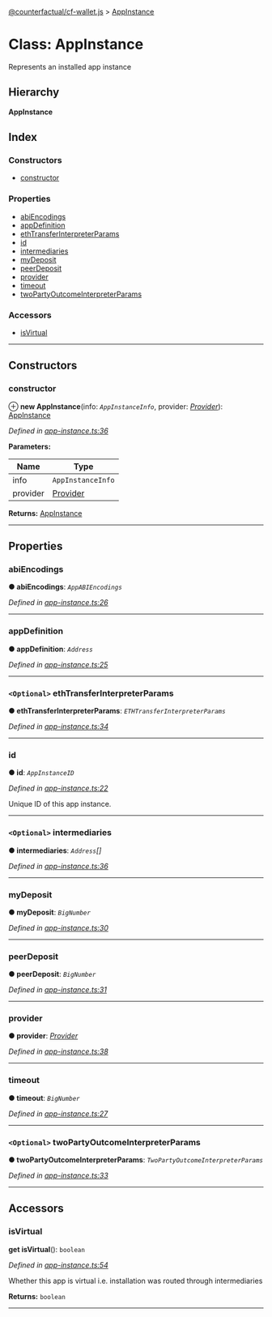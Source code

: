 [@counterfactual/cf-wallet.js](../README.md) > [AppInstance](../classes/appinstance.md)

# Class: AppInstance

Represents an installed app instance

## Hierarchy

**AppInstance**

## Index

### Constructors

* [constructor](appinstance.md#constructor)

### Properties

* [abiEncodings](appinstance.md#abiencodings)
* [appDefinition](appinstance.md#appdefinition)
* [ethTransferInterpreterParams](appinstance.md#ethtransferinterpreterparams)
* [id](appinstance.md#id)
* [intermediaries](appinstance.md#intermediaries)
* [myDeposit](appinstance.md#mydeposit)
* [peerDeposit](appinstance.md#peerdeposit)
* [provider](appinstance.md#provider)
* [timeout](appinstance.md#timeout)
* [twoPartyOutcomeInterpreterParams](appinstance.md#twopartyoutcomeinterpreterparams)

### Accessors

* [isVirtual](appinstance.md#isvirtual)

---

## Constructors

<a id="constructor"></a>

###  constructor

⊕ **new AppInstance**(info: *`AppInstanceInfo`*, provider: *[Provider](provider.md)*): [AppInstance](appinstance.md)

*Defined in [app-instance.ts:36](https://github.com/counterfactual/monorepo/blob/7f293742/packages/cf-wallet.js/src/app-instance.ts#L36)*

**Parameters:**

| Name | Type |
| ------ | ------ |
| info | `AppInstanceInfo` |
| provider | [Provider](provider.md) |

**Returns:** [AppInstance](appinstance.md)

___

## Properties

<a id="abiencodings"></a>

###  abiEncodings

**● abiEncodings**: *`AppABIEncodings`*

*Defined in [app-instance.ts:26](https://github.com/counterfactual/monorepo/blob/7f293742/packages/cf-wallet.js/src/app-instance.ts#L26)*

___
<a id="appdefinition"></a>

###  appDefinition

**● appDefinition**: *`Address`*

*Defined in [app-instance.ts:25](https://github.com/counterfactual/monorepo/blob/7f293742/packages/cf-wallet.js/src/app-instance.ts#L25)*

___
<a id="ethtransferinterpreterparams"></a>

### `<Optional>` ethTransferInterpreterParams

**● ethTransferInterpreterParams**: *`ETHTransferInterpreterParams`*

*Defined in [app-instance.ts:34](https://github.com/counterfactual/monorepo/blob/7f293742/packages/cf-wallet.js/src/app-instance.ts#L34)*

___
<a id="id"></a>

###  id

**● id**: *`AppInstanceID`*

*Defined in [app-instance.ts:22](https://github.com/counterfactual/monorepo/blob/7f293742/packages/cf-wallet.js/src/app-instance.ts#L22)*

Unique ID of this app instance.

___
<a id="intermediaries"></a>

### `<Optional>` intermediaries

**● intermediaries**: *`Address`[]*

*Defined in [app-instance.ts:36](https://github.com/counterfactual/monorepo/blob/7f293742/packages/cf-wallet.js/src/app-instance.ts#L36)*

___
<a id="mydeposit"></a>

###  myDeposit

**● myDeposit**: *`BigNumber`*

*Defined in [app-instance.ts:30](https://github.com/counterfactual/monorepo/blob/7f293742/packages/cf-wallet.js/src/app-instance.ts#L30)*

___
<a id="peerdeposit"></a>

###  peerDeposit

**● peerDeposit**: *`BigNumber`*

*Defined in [app-instance.ts:31](https://github.com/counterfactual/monorepo/blob/7f293742/packages/cf-wallet.js/src/app-instance.ts#L31)*

___
<a id="provider"></a>

###  provider

**● provider**: *[Provider](provider.md)*

*Defined in [app-instance.ts:38](https://github.com/counterfactual/monorepo/blob/7f293742/packages/cf-wallet.js/src/app-instance.ts#L38)*

___
<a id="timeout"></a>

###  timeout

**● timeout**: *`BigNumber`*

*Defined in [app-instance.ts:27](https://github.com/counterfactual/monorepo/blob/7f293742/packages/cf-wallet.js/src/app-instance.ts#L27)*

___
<a id="twopartyoutcomeinterpreterparams"></a>

### `<Optional>` twoPartyOutcomeInterpreterParams

**● twoPartyOutcomeInterpreterParams**: *`TwoPartyOutcomeInterpreterParams`*

*Defined in [app-instance.ts:33](https://github.com/counterfactual/monorepo/blob/7f293742/packages/cf-wallet.js/src/app-instance.ts#L33)*

___

## Accessors

<a id="isvirtual"></a>

###  isVirtual

**get isVirtual**(): `boolean`

*Defined in [app-instance.ts:54](https://github.com/counterfactual/monorepo/blob/7f293742/packages/cf-wallet.js/src/app-instance.ts#L54)*

Whether this app is virtual i.e. installation was routed through intermediaries

**Returns:** `boolean`

___

